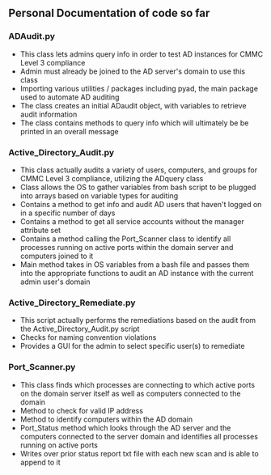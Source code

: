 ## Personal Documentation of code so far

### ADAudit.py 
* This class lets admins query info in order to test AD instances for CMMC Level 3 compliance
* Admin must already be joined to the AD server's domain to use this class
* Importing various utilities / packages including pyad, the main package used to automate AD auditing 
* The class creates an initial ADaudit object, with variables to retrieve audit information
* The class contains methods to query info which will ultimately be be printed in an overall message

### Active_Directory_Audit.py
* This class actually audits a variety of users, computers, and groups for CMMC Level 3 compliance, utilizing the ADquery class
* Class allows the OS to gather variables from bash script to be plugged into arrays based on variable types for auditing
* Contains a method to get info and audit AD users that haven't logged on in a specific number of days
* Contains a method to get all service accounts without the manager attribute set
* Contains a method calling the Port_Scanner class to identify all processes running on active ports within the domain server and computers joined to it
* Main method takes in OS variables from a bash file and passes them into the appropriate functions to audit an AD instance with the current admin user's domain

### Active_Directory_Remediate.py
* This script actually performs the remediations based on the audit from the Active_Directory_Audit.py script
* Checks for naming convention violations
* Provides a GUI for the admin to select specific user(s) to remediate

### Port_Scanner.py
* This class finds which processes are connecting to which active ports on the domain server itself as well as computers connected to the domain
* Method to check for valid IP address
* Method to identify computers within the AD domain
* Port_Status method which looks through the AD server and the computers connected to the server domain and identifies all processes running on active ports
* Writes over prior status report txt file with each new scan and is able to append to it



